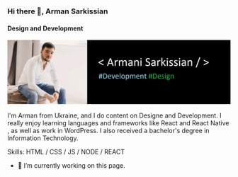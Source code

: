 ### Hi there 👋, Arman Sarkissian
#### Design and Development
![Design and Development](https://github.com/SarkissArmaniUS/Armani-Sarkissian/blob/main/Armani_GH_Port.jpg)

I'm Arman from Ukraine, and I do content on Designe and Development. I really enjoy learning languages and frameworks like React and React Native , as well as work in WordPress. I also received a bachelor's degree in Information Technology.

Skills: HTML / CSS / JS / NODE / REACT

- 🔭 I’m currently working on this page.
